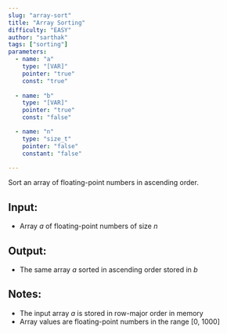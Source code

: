 ```yaml
---
slug: "array-sort"
title: "Array Sorting"
difficulty: "EASY"
author: "sarthak"
tags: ["sorting"]
parameters:
  - name: "a"
    type: "[VAR]"
    pointer: "true"
    const: "true"
  
  - name: "b" 
    type: "[VAR]"
    pointer: "true"
    const: "false"

  - name: "n"
    type: "size_t"
    pointer: "false"
    constant: "false"

---
```


Sort an array of floating-point numbers in ascending order.

## Input:
- Array $a$ of floating-point numbers of size $n$

## Output:
- The same array $a$ sorted in ascending order stored in $b$

## Notes:
- The input array $a$ is stored in row-major order in memory
- Array values are floating-point numbers in the range [0, 1000]